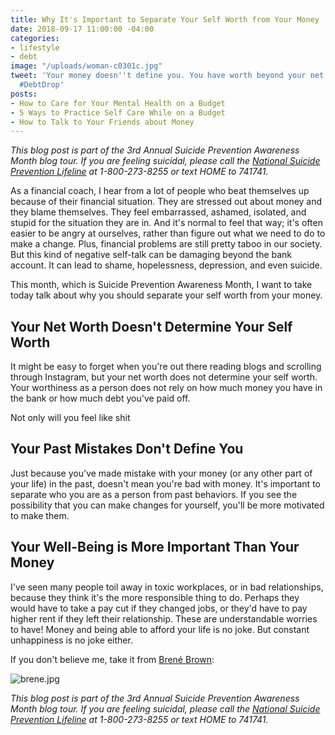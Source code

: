 ```yaml
---
title: Why It's Important to Separate Your Self Worth from Your Money
date: 2018-09-17 11:00:00 -04:00
categories:
- lifestyle
- debt
image: "/uploads/woman-c0301c.jpg"
tweet: 'Your money doesn''t define you. You have worth beyond your net worth. #EndTheStigma
  #DebtDrop'
posts:
- How to Care for Your Mental Health on a Budget
- 5 Ways to Practice Self Care While on a Budget
- How to Talk to Your Friends about Money
---
```


*This blog post is part of the 3rd Annual Suicide Prevention Awareness Month blog tour. If you are feeling suicidal, please call the [National Suicide Prevention Lifeline](https://suicidepreventionlifeline.org/) at 1-800-273-8255 or text HOME to 741741.*

As a financial coach, I hear from a lot of people who beat themselves up because of their financial situation. They are stressed out about money and they blame themselves. They feel embarrassed, ashamed, isolated, and stupid for the situation they are in. And it's normal to feel that way; it's often easier to be angry at ourselves, rather than figure out what we need to do to make a change. Plus, financial problems are still pretty taboo in our society. But this kind of negative self-talk can be damaging beyond the bank account. It can lead to shame, hopelessness, depression, and even suicide.

This month, which is Suicide Prevention Awareness Month, I want to take today talk about why you should separate your self worth from your money.

## Your Net Worth Doesn't Determine Your Self Worth

It might be easy to forget when you're out there reading blogs and scrolling through Instagram, but your net worth does not determine your self worth. Your worthiness as a person does not rely on how much money you have in the bank or how much debt you've paid off. 

Not only will you feel like shit 

## Your Past Mistakes Don't Define You

Just because you've made mistake with your money (or any other part of your life) in the past, doesn't mean you're bad with money. It's important to separate who you are as a person from past behaviors. If you see the possibility that you can make changes for yourself, you'll be more motivated to make them.

## Your Well-Being is More Important Than Your Money

I've seen many people toil away in toxic workplaces, or in bad relationships, because they think it's the more responsible thing to do. Perhaps they would have to take a pay cut if they changed jobs, or they'd have to pay higher rent if they left their relationship. These are understandable worries to have! Money and being able to afford your life is no joke. But constant unhappiness is no joke either.

If you don't believe me, take it from [Brené Brown](https://brenebrown.com/):

![brene.jpg](/uploads/brene.jpg)

*This blog post is part of the 3rd Annual Suicide Prevention Awareness Month blog tour. If you are feeling suicidal, please call the [National Suicide Prevention Lifeline](https://suicidepreventionlifeline.org/) at 1-800-273-8255 or text HOME to 741741.*